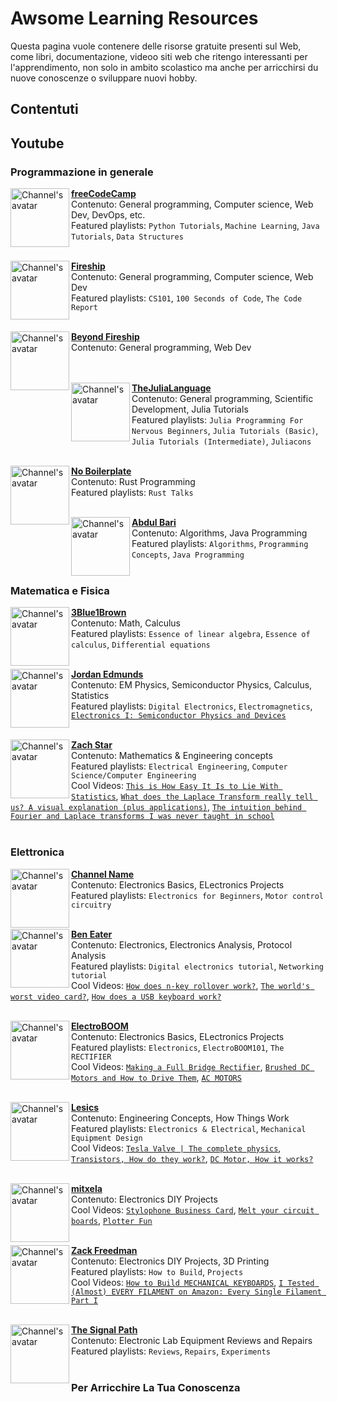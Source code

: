 # Awsome Learning Resources

Questa pagina vuole contenere delle risorse gratuite presenti sul Web, come libri, documentazione, videoo siti web che ritengo interessanti per l'apprendimento, non solo in ambito scolastico ma anche per arricchirsi du nuove conoscenze o sviluppare nuovi hobby.

## Contentuti

## Youtube

### Programmazione in generale

[<img align="left" height="94px" width="94px" alt="Channel's avatar" src="https://yt3.ggpht.com/ytc/AMLnZu9UWrGceKWaqm8AF89vuxrEt8MO3E59qOoQ785Lew=s88-c-k-c0x00ffffff-no-rj"/>](https://www.youtube.com/@freecodecamp)

[**freeCodeCamp**](https://www.youtube.com/@freecodecamp)\
Contenuto: General programming, Computer science, Web Dev, DevOps, etc.\
Featured playlists: `Python Tutorials`, `Machine Learning`, `Java Tutorials`, `Data Structures` \
<br>

[<img align="left" height="94px" width="94px" alt="Channel's avatar" src="https://yt3.ggpht.com/ytc/AMLnZu80d66aj0mK3KEyMfpdGFyrVWdV5tfezE17IwRkhw=s88-c-k-c0x00ffffff-no-rj"/>](https://www.youtube.com/Fireship)

[**Fireship**](https://www.youtube.com/Fireship)\
Contenuto: General programming, Computer science, Web Dev\
Featured playlists: `CS101`, `100 Seconds of Code`, `The Code Report`\
<br>

[<img align="left" height="94px" width="94px" alt="Channel's avatar" src="https://yt3.ggpht.com/3MC9XX7rtxeS55uoOQG2nvJ7zaBd17r8Uh0yk_R3KyKjAK_u4RlHhZcTCkx4yym0guGWdefD5Q=s88-c-k-c0x00ffffff-no-rj"/>](https://www.youtube.com/channel/UC2Xd-TjJByJyK2w1zNwY0zQ)

[**Beyond Fireship**](https://www.youtube.com/channel/UC2Xd-TjJByJyK2w1zNwY0zQ)\
Contenuto: General programming, Web Dev\
\
<br>

[<img align="left" height="94px" width="94px" alt="Channel's avatar" src="https://yt3.ggpht.com/ytc/AMLnZu9zi__kOrHdMe8X48l69MImDXALQgtMdHYPhxOwJw=s88-c-k-c0x00ffffff-no-rj"/>](https://www.youtube.com/TheJuliaLanguage)

[**TheJuliaLanguage**](https://www.youtube.com/TheJuliaLanguage)\
Contenuto: General programming, Scientific Development, Julia Tutorials\
Featured playlists: `Julia Programming For Nervous Beginners`, `Julia Tutorials (Basic)`, `Julia Tutorials (Intermediate)`, `Juliacons`\
<br>

[<img align="left" height="94px" width="94px" alt="Channel's avatar" src="https://yt3.ggpht.com/dS7sENcwjauCX8kHLZIPk1ZXmuHMbeYAhl_AGui_tUhtzpj4ekONHush3Cdgpe62icTj49nbdS8=s88-c-k-c0x00ffffff-no-rj"/>](https://www.youtube.com/NoBoilerplate)

[**No Boilerplate**](https://www.youtube.com/NoBoilerplate)\
Contenuto: Rust Programming\
Featured playlists: `Rust Talks`\
<br>

[<img align="left" height="94px" width="94px" alt="Channel's avatar" src="https://yt3.ggpht.com/ytc/AMLnZu-ZXxG5Inn009QLZsWXUCRhzhb9mVExAXzcMuXQ=s88-c-k-c0x00ffffff-no-rj"/>](https://www.youtube.com/@abdul_bari)

[**Abdul Bari**](https://www.youtube.com/@abdul_bari)\
Contenuto: Algorithms, Java Programming\
Featured playlists: `Algorithms`, `Programming Concepts`, `Java Programming`\
<br>

### Matematica e Fisica

[<img align="left" height="94px" width="94px" alt="Channel's avatar" src="https://yt3.ggpht.com/ytc/AMLnZu8dZDGzDIUnqCP_oUpqM4d0j76M9dNBlz_e7_z7Pg=s88-c-k-c0x00ffffff-no-rj"/>](https://www.youtube.com/@3blue1brown)

[**3Blue1Brown**](https://www.youtube.com/@3blue1brown)\
Contenuto: Math, Calculus\
Featured playlists: `Essence of linear algebra`, `Essence of calculus`, `Differential equations`\
<br>

[<img align="left" height="94px" width="94px" alt="Channel's avatar" src="https://yt3.ggpht.com/ytc/AMLnZu9KNICII8K6n2xl3dVDUXmhQmTgbv6ITnMNOWBtKQ=s88-c-k-c0x00ffffff-no-rj"/>](https://www.youtube.com/@JordanEdmundsEECS)

[**Jordan Edmunds**](https://www.youtube.com/@JordanEdmundsEECS)\
Contenuto: EM Physics, Semiconductor Physics, Calculus, Statistics\
Featured playlists: `Digital Electronics`, `Electromagnetics`, [`Electronics I: Semiconductor Physics and Devices`](https://www.youtube.com/playlist?list=PLQms29D1RqeKGBEW8La2a7YuN5_4pSV4k)\
<br>

[<img align="left" height="94px" width="94px" alt="Channel's avatar" src="https://yt3.ggpht.com/ytc/AMLnZu_ix5z4zrFoi9h0bWrH1ZpOvC8jOYLyOxnO42NUBQ=s88-c-k-c0x00ffffff-no-rj"/>](https://www.youtube.com/@zachstar)

[**Zach Star**](https://www.youtube.com/@zachstar)\
Contenuto: Mathematics & Engineering concepts\
Featured playlists: `Electrical Engineering`, `Computer Science/Computer Engineering`\
Cool Videos: [`This is How Easy It Is to Lie With Statistics`](https://www.youtube.com/watch?v=bVG2OQp6jEQ&t), [`What does the Laplace Transform really tell us? A visual explanation (plus applications)`](https://youtu.be/n2y7n6jw5d0), [`The intuition behind Fourier and Laplace transforms I was never taught in school`](https://youtu.be/3gjJDuCAEQQ)\
<br>

### Elettronica

[<img align="left" height="94px" width="94px" alt="Channel's avatar" src="https://yt3.ggpht.com/ytc/AMLnZu_o9cRMZkh1JdSdCSBA_591svQx25P8Ib-bNb9yLw=s88-c-k-c0x00ffffff-no-rj"/>](https://www.youtube.com/Afrotechmods)

[**Channel Name**](https://www.youtube.com/Afrotechmods)\
Contenuto: Electronics Basics, ELectronics Projects\
Featured playlists: `Electronics for Beginners`, `Motor control circuitry`\
<br>

[<img align="left" height="94px" width="94px" alt="Channel's avatar" src="https://yt3.ggpht.com/ytc/AMLnZu-kU9PC58G3oWVDRGpXtAahyi7ehzEKpcf235Sg=s88-c-k-c0x00ffffff-no-rj"/>](https://www.youtube.com/@BenEater)

[**Ben Eater**](https://www.youtube.com/@BenEater)\
Contenuto: Electronics, Electronics Analysis, Protocol Analysis\
Featured playlists: `Digital electronics tutorial`, `Networking tutorial`\
Cool Videos: [`How does n-key rollover work?`](https://www.youtube.com/watch?v=2lPzTU-3ONI), [`The world's worst video card?`](https://www.youtube.com/watch?v=l7rce6IQDWs&t), [`How does a USB keyboard work?`](https://www.youtube.com/watch?v=wdgULBpRoXk&t)\
<br>

[<img align="left" height="94px" width="94px" alt="Channel's avatar" src="https://yt3.ggpht.com/ytc/AMLnZu-xiimWu2-uBzreFg2swh-FuuOU6FDbPQDdYD89hA=s88-c-k-c0x00ffffff-no-rj"/>](https://www.youtube.com/@ElectroBOOM)

[**ElectroBOOM**](https://www.youtube.com/@ElectroBOOM)\
Contenuto: Electronics Basics, ELectronics Projects\
Featured playlists: `Electronics`, `ElectroBOOM101`, `The RECTIFIER`\
Cool Videos: [`Making a Full Bridge Rectifier`](https://www.youtube.com/watch?v=sI5Ftm1-jik&t),
[`Brushed DC Motors and How to Drive Them`](https://www.youtube.com/watch?v=yO9xIVv8ryc), [`AC MOTORS`](https://www.youtube.com/watch?v=lV8iPKY-3ms&t)\
<br>

[<img align="left" height="94px" width="94px" alt="Channel's avatar" src="https://yt3.ggpht.com/ytc/AMLnZu8KUtI_mQm6HWgusSPQzTlqM2ynMCJS5Vez84RQtQ=s88-c-k-c0x00ffffff-no-rj"/>](https://www.youtube.com/@Lesics)

[**Lesics**](https://www.youtube.com/@Lesics)\
Contenuto: Engineering Concepts, How Things Work\
Featured playlists: `Electronics & Electrical`, `Mechanical Equipment Design`\
Cool Videos: [`Tesla Valve | The complete physics`](https://www.youtube.com/watch?v=suIAo0EYwOE), [`Transistors, How do they work?`](https://www.youtube.com/watch?v=7ukDKVHnac4), [`DC Motor, How it works?`](https://www.youtube.com/watch?v=LAtPHANEfQo&thttps://www.youtube.com/watch?v=LAtPHANEfQo&t)\
<br>

[<img align="left" height="94px" width="94px" alt="Channel's avatar" src="https://yt3.ggpht.com/ytc/AMLnZu-vHvPV5LeUZRVVJqFLgJM7FoUXiuCelDvAHg=s88-c-k-c0x00ffffff-no-rj"/>](https://www.youtube.com/@mitxela)

[**mitxela**](https://www.youtube.com/@mitxela)\
Contenuto: Electronics DIY Projects\
Cool Videos: [`Stylophone Business Card`](https://www.youtube.com/watch?v=zHVrY_xLM3c&t), [`Melt your circuit boards`](https://www.youtube.com/watch?v=euJgtLcWWyo&t), [`Plotter Fun`](https://youtu.be/gLG6Mp4n-Ms)\
<br>

[<img align="left" height="94px" width="94px" alt="Channel's avatar" src="https://yt3.ggpht.com/ytc/AMLnZu-pxv4Rtts25vP6Rqk06rS8klT_g5U9KvWcVm2k9es=s88-c-k-c0x00ffffff-no-rj"/>](https://www.youtube.com/@ZackFreedman)

[**Zack Freedman**](https://www.youtube.com/@ZackFreedman)\
Contenuto: Electronics DIY Projects, 3D Printing\
Featured playlists: `How to Build`, `Projects`\
Cool Videos: [`How to Build MECHANICAL KEYBOARDS`](https://www.youtube.com/watch?v=yYcNi9hKxDk&t), [`I Tested (Almost) EVERY FILAMENT on Amazon: Every Single Filament Part I`](https://www.youtube.com/watch?v=vSwumoSlZTo&t)\
<br>

[<img align="left" height="94px" width="94px" alt="Channel's avatar" src="https://yt3.ggpht.com/ytc/AMLnZu_WG_n_N1oAgf4JGyCdxv7Oa8Xlizldt4IUQapDEg=s88-c-k-c0x00ffffff-no-rj"/>](https://www.youtube.com/Thesignalpath)

[**The Signal Path**](https://www.youtube.com/Thesignalpath)\
Contenuto: Electronic Lab Equipment Reviews and Repairs\
Featured playlists: `Reviews`, `Repairs`, `Experiments` \
<br>

### Per Arricchire La Tua Conoscenza
